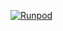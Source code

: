 [![Runpod](https://api.runpod.io/badge/adalouslife/anonimlifeforlife)](https://console.runpod.io/hub/adalouslife/anonimlifeforlife)
